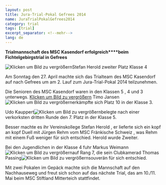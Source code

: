 ```yaml
---
layout: post
title: Jura-Trial-Pokal Gefrees 2014
name: JuraTrialPokalGefrees2014
category: trial
tags: [trial]
excerpt_separator: <!--mehr-->
lang: de
---
```


**Trialmannschaft des MSC Kasendorf  erfolgreich****beim Fichtelgebirgstrial in Gefrees**

![Klicken um Bild zu vergrößern](https://lh3.googleusercontent.com/-VuYymH8nfvI/U11MwtNtmVI/AAAAAAAAECA/nqNoRQWEbBo/w710-h533-no/stefan.JPG)Stefan Herold zweiter Platz  Klasse 4
 
<!--mehr-->

Am Sonntag den 27. April machte sich das Trialteam des MSC Kasendorf auf nach Gefrees um am 2. Lauf  zum Jura-Trial-Pokal 2014 teilzunehmen.

Die Senioren des MSC Kasendorf waren in den Klassen 5 , 4  und 3 unterwegs.
[Klicken um Bild zu vergrößern](https://lh3.googleusercontent.com/94q9bk0sdSNuGwP3JNS2Dh_7CZB1-v0CqLcHWC9wUa5LScY6s1AojiPGdLKC9OTkx-uSe3cJQ9JXRDRF7g=w330-h220)
 Timo Jansen![Klicken um Bild zu vergrößern](https://lh6.googleusercontent.com/-1gJdFPDAzho/U11NBvjMPWI/AAAAAAAAECQ/uB8nCHX8lJI/w710-h533-no/timo.JPG)erkämpfte sich Platz 10 in der Klasse 3.

 Udo Kauppert![Klicken um Bild zu vergrößern](https://lh4.googleusercontent.com/-MAl9ZHcH81U/U11MePBiNUI/AAAAAAAAEBw/3Lo6SilMBlU/w709-h533-no/ich.JPG)belegte nach einer verkorksten dritten Runde den 7. Platz in der Klasse 5.

Besser machte es ihr Vereinskollege Stefan Herold , er lieferte sich ein kopf an kopf Duell mit Jürgen Rehm vom MSC Fränkische Schweiz , was Rehm mit einem Fuß weniger für sich entschied. Herold wurde Zweiter.

Bei den Jugendlichen in der Klasse 4 fuhr Markus Weimann![Klicken um Bild zu vergrößern](https://lh4.googleusercontent.com/-D9tZn3hVzG0/U11MmVA4jRI/AAAAAAAAEB4/btJohLrcseg/w711-h533-no/markus.JPG)auf Rang 7, die sein Clubkamerad Thomas Passing![Klicken um Bild zu vergrößern](https://lh6.googleusercontent.com/-xBUTHBDFMhk/U11M58Evz8I/AAAAAAAAECI/R2nMr6jBCM8/w710-h533-no/Thomas.JPG)souverän für sich entschied.

Mit zwei Pokalen im Gepäck machte sich die Mannschaft auf den Nachhauseweg und freut sich schon auf das nächste Trial, das am 10./11. Mai    beim MSC  Stiftland Mitterteich stattfindet.
